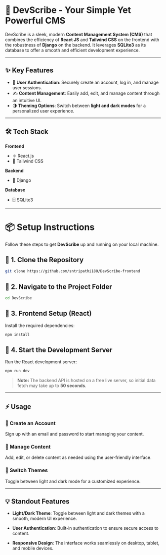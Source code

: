 # 🚀 **DevScribe - Your Simple Yet Powerful CMS**

DevScribe is a sleek, modern **Content Management System (CMS)** that combines the efficiency of **React JS** and **Tailwind CSS** on the frontend with the robustness of **Django** on the backend. It leverages **SQLite3** as its database to offer a smooth and efficient development experience.

---

## ✨ **Key Features**
- 🔐 **User Authentication**: Securely create an account, log in, and manage user sessions.  
- ✍️ **Content Management**: Easily add, edit, and manage content through an intuitive UI.  
- 🌗 **Theming Options**: Switch between **light and dark modes** for a personalized user experience.  

---

## 🛠️ **Tech Stack**

**Frontend**  
- ⚛️ React.js  
- 🎨 Tailwind CSS  

**Backend**  
- 🐍 Django  

**Database**  
- 🗄️ SQLite3  

---

# 📦 **Setup Instructions**

Follow these steps to get **DevScribe** up and running on your local machine.

## 🔹 **1. Clone the Repository**
```bash
git clone https://github.com/sntripathi180/DevScribe-frontend
```


## 🔹 2. Navigate to the Project Folder
```bash
cd DevScribe
```


## 🔹 3. Frontend Setup (React)
Install the required dependencies:
```bash
npm install
```

## 🔹 4. Start the Development Server
Run the React development server:
```bash
npm run dev
```

> **Note:** The backend API is hosted on a free live server, so initial data fetch may take up to **50 seconds**.


---

## ⚡ Usage

### 🔹 **Create an Account**  
Sign up with an email and password to start managing your content.

### 🔹 **Manage Content**  
Add, edit, or delete content as needed using the user-friendly interface.

### 🔹 **Switch Themes**  
Toggle between light and dark mode for a customized experience.


---

## 💡 Standout Features

- **Light/Dark Theme**: Toggle between light and dark themes with a smooth, modern UI experience.

- **User Authentication**: Built-in authentication to ensure secure access to content.

- **Responsive Design**: The interface works seamlessly on desktop, tablet, and mobile devices.
















